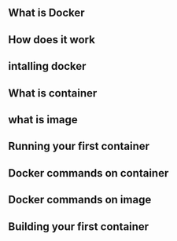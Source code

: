 ## What is Docker

## How does it work

## intalling docker

## What is container

## what is image

## Running your first container

## Docker commands on container

## Docker commands on image

## Building your first container

